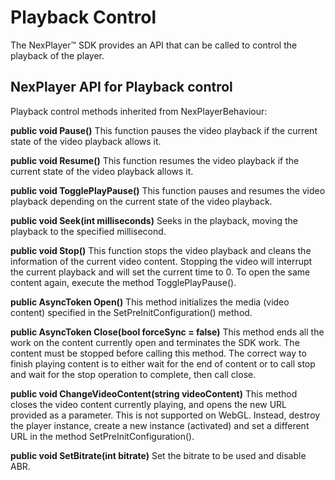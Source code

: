 # Playback Control

The NexPlayer™ SDK provides an API that can be called to control the playback of the player.

## NexPlayer API for Playback control

Playback control methods inherited from NexPlayerBehaviour:

**public void Pause()**
This function pauses the video playback if the current state of the video playback allows it.

**public void Resume()**
This function resumes the video playback if the current state of the video playback allows it.

**public void TogglePlayPause()**
This function pauses and resumes the video playback depending on the current state of the video playback.

**public void Seek(int milliseconds)**
Seeks in the playback, moving the playback to the specified millisecond.

**public void Stop()**
This function stops the video playback and cleans the information of the current video content. 
Stopping the video will interrupt the current playback and will set the current time to 0.
To open the same content again, execute the method TogglePlayPause().

**public AsyncToken Open()**
This method initializes the media (video content) specified in the SetPreInitConfiguration() method.

**public AsyncToken Close(bool forceSync = false)**
This method ends all the work on the content currently open and terminates the SDK work. The content must be stopped before calling this method. The correct way to finish playing content is to either wait for the end of content or to call stop and wait for the stop operation to complete, then call close.

**public void ChangeVideoContent(string videoContent)**
This method closes the video content currently playing, and opens the new URL provided as a parameter.
This is not supported on WebGL. Instead, destroy the player instance, create a new instance (activated) and set a different URL in the method SetPreInitConfiguration().

**public void SetBitrate(int bitrate)**
Set the bitrate to be used and disable ABR.
